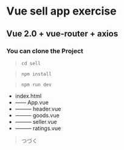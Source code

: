 # Vue sell app exercise
## Vue 2.0 + vue-router + axios

### You can clone the Project 

>`cd sell`

>`npm install`

>`npm run dev`

- index.html 
-  —— App.vue
-  ——— header.vue
-  ——— goods.vue
-  ——— seller.vue
-  ——— ratings.vue
> つづく